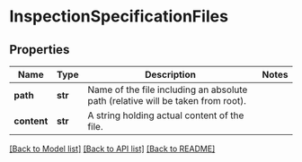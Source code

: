 # InspectionSpecificationFiles

## Properties
Name | Type | Description | Notes
------------ | ------------- | ------------- | -------------
**path** | **str** | Name of the file including an absolute path (relative will be taken from root). | 
**content** | **str** | A string holding actual content of the file. | 

[[Back to Model list]](../README.md#documentation-for-models) [[Back to API list]](../README.md#documentation-for-api-endpoints) [[Back to README]](../README.md)



